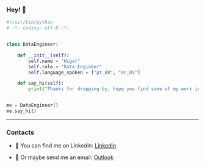 ### Hey! 👋

```python
#!/usr/bin/python
# -*- coding: utf-8 -*-


class DataEngineer:

    def __init__(self):
        self.name = "Higor"
        self.role = "Data Engineer"
        self.language_spoken = ["pt_BR", "en_US"]

    def say_hi(self):
        print("Thanks for dropping by, hope you find some of my work interesting.")


me = DataEngineer()
me.say_hi()
```

---

### Contacts

- 💬 You can find me on Linkedin: [Linkedin](https://www.linkedin.com/in/hhigorb)

- 📨 Or maybe send me an email: [Outlook](mailto:hhigorb@outlook.com)












